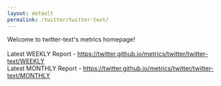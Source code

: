 ```yaml
---
layout: default
permalink: /twitter/twitter-text/
---
```

Welcome to twitter-text's metrics homepage!
<br><br>
Latest WEEKLY Report - <a href="https://twitter.github.io/metrics/twitter/twitter-text/WEEKLY">https://twitter.github.io/metrics/twitter/twitter-text/WEEKLY</a>
<br>
Latest MONTHLY Report - <a href="https://twitter.github.io/metrics/twitter/twitter-text/MONTHLY">https://twitter.github.io/metrics/twitter/twitter-text/MONTHLY</a>
<br>
